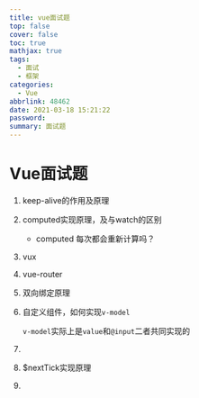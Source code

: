 ```yaml
---
title: vue面试题
top: false
cover: false
toc: true
mathjax: true
tags:
  - 面试
  - 框架
categories:
  - Vue
abbrlink: 48462
date: 2021-03-18 15:21:22
password:
summary: 面试题
---
```


# Vue面试题

1. keep-alive的作用及原理

2. computed实现原理，及与watch的区别

    - computed 每次都会重新计算吗？

3. vux

4. vue-router

5. 双向绑定原理

6. 自定义组件，如何实现`v-model`

    `v-model`实际上是`value`和`@input`二者共同实现的

7. 
  
8. $nextTick实现原理

9. 

